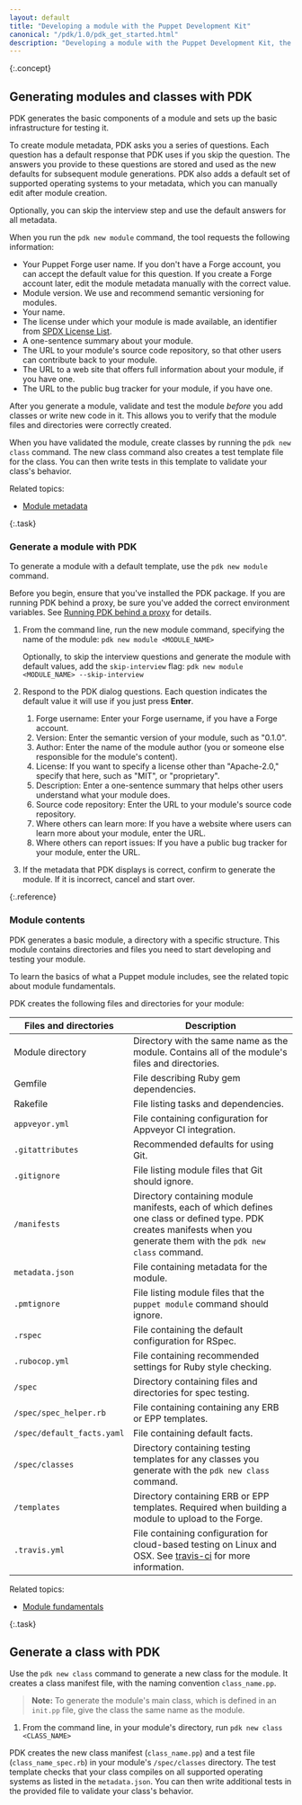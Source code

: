 ```yaml
---
layout: default
title: "Developing a module with the Puppet Development Kit"
canonical: "/pdk/1.0/pdk_get_started.html"
description: "Developing a module with the Puppet Development Kit, the shortest path to developing better Puppet code."
---
```


[install]: ./pdk_install.html
[metadata]: {{puppet}}/modules_metadata.html
[fundamentals]: {{puppet}}/modules_fundamentals.html

{:.concept}
## Generating modules and classes with PDK

PDK generates the basic components of a module and sets up the basic infrastructure for testing it.

To create module metadata, PDK asks you a series of questions. Each question has a default response that PDK uses if you skip the question. The answers you provide to these questions are stored and used as the new defaults for subsequent module generations. PDK also adds a default set of supported operating systems to your metadata, which you can manually edit after module creation.

Optionally, you can skip the interview step and use the default answers for all metadata.

When you run the `pdk new module` command, the tool requests the following information:

* Your Puppet Forge user name. If you don't have a Forge account, you can accept the default value for this question. If you create a Forge account later, edit the module metadata manually with the correct value. 
* Module version. We use and recommend semantic versioning for modules.
* Your name.
* The license under which your module is made available, an identifier from [SPDX License List](https://spdx.org/licenses/).
* A one-sentence summary about your module.
* The URL to your module's source code repository, so that other users can contribute back to your module.
* The URL to a web site that offers full information about your module, if you have one.
* The URL to the public bug tracker for your module, if you have one.

After you generate a module, validate and test the module _before_ you add classes or write new code in it. This allows you to verify that the module files and directories were correctly created.

When you have validated the module, create classes by running the `pdk new class` command. The new class command also creates a test template file for the class. You can then write tests in this template to validate your class's behavior.

Related topics:

* [Module metadata][metadata]

{:.task}
### Generate a module with PDK

To generate a module with a default template, use the `pdk new module` command.

Before you begin, ensure that you've installed the PDK package. If you are running PDK behind a proxy, be sure you've added the correct environment variables. See [Running PDK behind a proxy](./pdk_install.hmtl#running-pdk-behind-a-proxy) for details.

1. From the command line, run the new module command, specifying the name of the module: `pdk new module <MODULE_NAME>`
   
   Optionally, to skip the interview questions and generate the module with default values, add the `skip-interview` flag: `pdk new module <MODULE_NAME> --skip-interview`

1. Respond to the PDK dialog questions. Each question indicates the default value it will use if you just press **Enter**.

   1. Forge username: Enter your Forge username, if you have a Forge account.
   2. Version: Enter the semantic version of your module, such as "0.1.0".
   3. Author: Enter the name of the module author (you or someone else responsible for the module's content).
   4. License: If you want to specify a license other than "Apache-2.0," specify that here, such as "MIT", or "proprietary".
   5. Description: Enter a one-sentence summary that helps other users understand what your module does.
   6. Source code repository: Enter the URL to your module's source code repository.
   7. Where others can learn more: If you have a website where users can learn more about your module, enter the URL.
   8. Where others can report issues: If you have a public bug tracker for your module, enter the URL.

1. If the metadata that PDK displays is correct, confirm to generate the module. If it is incorrect, cancel and start over.

{:.reference}
### Module contents

PDK generates a basic module, a directory with a specific structure. This module contains directories and files you need to start developing and testing your module.

To learn the basics of what a Puppet module includes, see the related topic about module fundamentals.

PDK creates the following files and directories for your module:

Files and directories   | Description
----------------|-------------------------
Module directory | Directory with the same name as the module. Contains all of the module's files and directories.
Gemfile | File describing Ruby gem dependencies.
Rakefile | File listing tasks and dependencies.
`appveyor.yml` | File containing configuration for Appveyor CI integration.
`.gitattributes` | Recommended defaults for using Git.
`.gitignore` | File listing module files that Git should ignore.
`/manifests` | Directory containing module manifests, each of which defines one class or defined type. PDK creates manifests when you generate them with the `pdk new class` command.
`metadata.json` | File containing metadata for the module.
`.pmtignore` | File listing module files that the `puppet module` command should ignore. 
`.rspec` | File containing the default configuration for RSpec.
`.rubocop.yml` | File containing recommended settings for Ruby style checking.
`/spec` | Directory containing files and directories for spec testing.
`/spec/spec_helper.rb` | File containing containing any ERB or EPP templates.
`/spec/default_facts.yaml` | File containing default facts.
`/spec/classes` | Directory containing testing templates for any classes you generate with the `pdk new class` command.
`/templates` | Directory containing ERB or EPP templates. Required when building a module to upload to the Forge.
`.travis.yml` | File containing configuration for cloud-based testing on Linux and OSX. See [travis-ci](http://travis-ci.org/) for more information.

Related topics:

* [Module fundamentals][fundamentals]

{:.task}
## Generate a class with PDK

Use the `pdk new class` command to generate a new class for the module. It creates a class manifest file, with the naming convention `class_name.pp`.

> **Note:** To generate the module's main class, which is defined in an `init.pp` file, give the class the same name as the module.

1. From the command line, in your module's directory, run `pdk new class <CLASS_NAME>` 

PDK creates the new class manifest (`class_name.pp`) and a test file (`class_name_spec.rb`) in your module's `/spec/classes` directory. The test template checks that your class compiles on all supported operating systems as listed in the `metadata.json`. You can then write additional tests in the provided file to validate your class's behavior.
